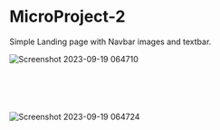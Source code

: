 # MicroProject-2

Simple Landing page with Navbar images and textbar.

![Screenshot 2023-09-19 064710](https://github.com/BejadiRajeshReddy18/MicroProject-2/assets/64033035/a210d39f-4f55-4514-8581-8438e8f403f9)
<br>
<br>
<br>
<br><br>
<br>
![Screenshot 2023-09-19 064724](https://github.com/BejadiRajeshReddy18/MicroProject-2/assets/64033035/43e607ed-8e00-41e1-a718-4f401dec9d16)
